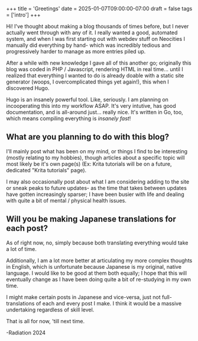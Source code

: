 +++
title = 'Greetings'
date = 2025-01-07T09:00:00-07:00
draft = false
tags = ['intro']
+++

Hi! I've thought about making a blog thousands of times before, but I never actually went through with any of it. I really wanted a good, automated system, and when I was first starting out with webdev stuff on Neocities I manually did everything by hand- which was incredibly tedious and progressively harder to manage as more entries piled up.

After a while with new knowledge I gave all of this another go; originally this blog was coded in PHP / Javascript, rendering HTML in real time... until I realized that everything I wanted to do is already doable with a static site generator (woops, I overcomplicated things yet again!), this when I discovered Hugo.

Hugo is an insanely powerful tool. Like, seriously. I am planning on incooperating this into my workflow ASAP. It's very intutive, has good documentation, and is all-around just... really nice. It's written in Go, too, which means compiling everything is *insanely fast*!


## What are you planning to do with this blog?

I'll mainly post what has been on my mind, or things I find to be interesting (mostly relating to my hobbies), though articles about a specific topic will most likely be it's own page(s)
(Ex: Krita tutorials will be on a future, dedicated "Krita tutorials" page).

I may also occasionally post about what I am considering adding to the site or sneak peaks to future updates- as the time that takes between 
updates have gotten increasingly sparser; I have been busier with life and dealing with quite a bit of mental / physical health issues.



## Will you be making Japanese translations for each post?
As of right now, no, simply because both translating everything would take a lot of time.

Additionally, I am a lot more better at articulating my more complex thoughts in English, which is unfortunate because Japanese is my original, 
native language. I would like to be good at them both equally; I hope that this will eventually change as I have been doing quite a bit 
of re-studying in my own time.

I might make certain posts in Japanese and vice-versa, just not full-translations of each and every post I make. I think 
it would be a massive undertaking regardless of skill level.


That is all for now, 'till next time.

-Radiation 2024

